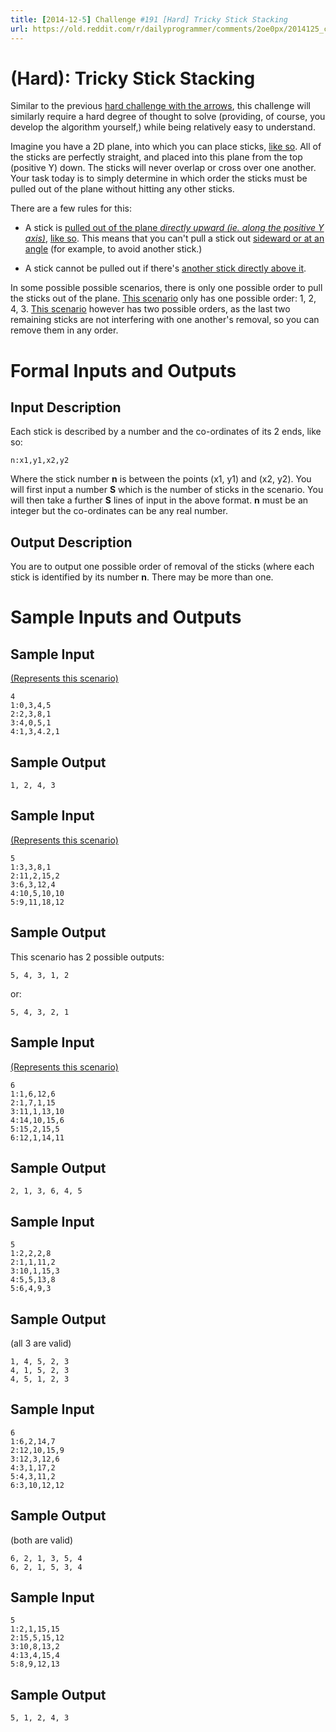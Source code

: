 ```yaml
---
title: [2014-12-5] Challenge #191 [Hard] Tricky Stick Stacking
url: https://old.reddit.com/r/dailyprogrammer/comments/2oe0px/2014125_challenge_191_hard_tricky_stick_stacking/
---
```


# [](#HardIcon) **(Hard)**: Tricky Stick Stacking

Similar to the previous [hard challenge with the arrows](/r/dailyprogrammer/comments/2m82yz/), this challenge will similarly require a hard degree of thought to solve (providing, of course, you develop the algorithm yourself,) while being relatively easy to understand.

Imagine you have a 2D plane, into which you can place sticks, [like so](http://i.imgur.com/mkt7n2D.png). All of the sticks are perfectly straight, and placed into this plane from the top (positive Y) down. The sticks will never overlap or cross over one another. Your task today is to simply determine in which order the sticks must be pulled out of the plane without hitting any other sticks.

There are a few rules for this:

* A stick is [pulled out of the plane *directly upward (ie. along the positive Y axis)*](http://i.imgur.com/8eFNtwh.png), [like so](http://i.imgur.com/MpquP7S.png). This means that you can't pull a stick out [sideward or at an angle](http://i.imgur.com/zGQL5xV.png) (for example, to avoid another stick.)

* A stick cannot be pulled out if there's [another stick directly above it](http://i.imgur.com/RWtPm05.png).

In some possible possible scenarios, there is only one possible order to pull the sticks out of the plane. [This scenario](http://i.imgur.com/16WBjSf.png) only has one possible order: 1, 2, 4, 3. [This scenario](http://i.imgur.com/gSkKVIg.png) however has two possible orders, as the last two remaining sticks are not interfering with one another's removal, so you can remove them in any order.

# Formal Inputs and Outputs

## Input Description

Each stick is described by a number and the co-ordinates of its 2 ends, like so:

    n:x1,y1,x2,y2

Where the stick number **n** is between the points (x1, y1) and (x2, y2). You will first input a number **S** which is the number of sticks in the scenario. You will then take a further **S** lines of input in the above format. **n** must be an integer but the co-ordinates can be any real number.


## Output Description

You are to output one possible order of removal of the sticks (where each stick is identified by its number **n**. There may be more than one.

# Sample Inputs and Outputs

## Sample Input

[(Represents this scenario)](http://i.imgur.com/nDpDJag.png)

    4
    1:0,3,4,5
    2:2,3,8,1
    3:4,0,5,1
    4:1,3,4.2,1

## Sample Output

    1, 2, 4, 3

## Sample Input

[(Represents this scenario)](http://i.imgur.com/gSkKVIg.png)

    5
    1:3,3,8,1
    2:11,2,15,2
    3:6,3,12,4
    4:10,5,10,10
    5:9,11,18,12

## Sample Output

This scenario has 2 possible outputs:

    5, 4, 3, 1, 2

or:

    5, 4, 3, 2, 1

## Sample Input

[(Represents this scenario)](http://i.imgur.com/l8X9Tgg.png)

    6
    1:1,6,12,6
    2:1,7,1,15
    3:11,1,13,10
    4:14,10,15,6
    5:15,2,15,5
    6:12,1,14,11
    
## Sample Output

    2, 1, 3, 6, 4, 5

## Sample Input

    5
    1:2,2,2,8
    2:1,1,11,2
    3:10,1,15,3
    4:5,5,13,8
    5:6,4,9,3

## Sample Output

(all 3 are valid)

    1, 4, 5, 2, 3
    4, 1, 5, 2, 3
    4, 5, 1, 2, 3

## Sample Input

    6
    1:6,2,14,7
    2:12,10,15,9
    3:12,3,12,6
    4:3,1,17,2
    5:4,3,11,2
    6:3,10,12,12

## Sample Output

(both are valid)

    6, 2, 1, 3, 5, 4
    6, 2, 1, 5, 3, 4

## Sample Input

    5
    1:2,1,15,15
    2:15,5,15,12
    3:10,8,13,2
    4:13,4,15,4
    5:8,9,12,13

## Sample Output

    5, 1, 2, 4, 3